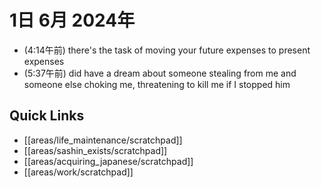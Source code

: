 # 1日 6月 2024年
- (4:14午前) there's the task of moving your future expenses to present expenses
- (5:37午前) did have a dream about someone stealing from me and someone else choking me, threatening to kill me if I stopped him




## Quick Links
- [[areas/life_maintenance/scratchpad]]
- [[areas/sashin_exists/scratchpad]]
- [[areas/acquiring_japanese/scratchpad]]
- [[areas/work/scratchpad]]
